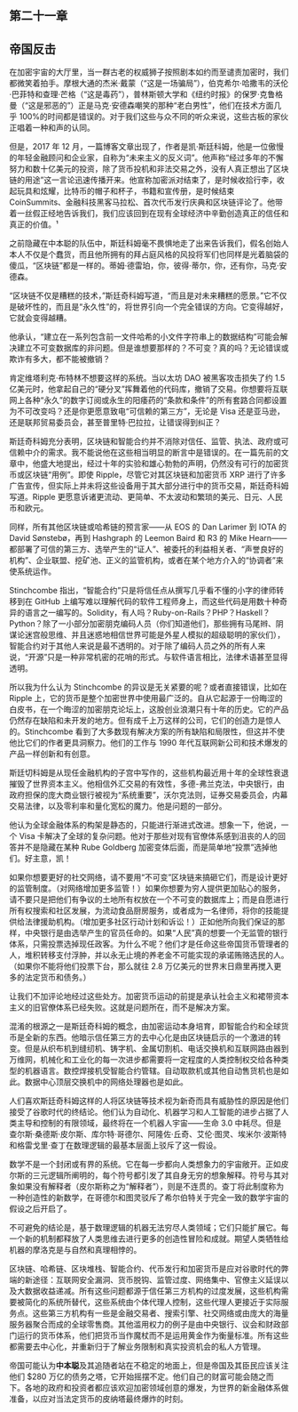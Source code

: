 ## 第二十一章

## 帝国反击

在加密宇宙的大厅里，当一群古老的权威狮子按照剧本如约而至谴责加密时，我们都微笑着拍手。摩根大通的杰米·戴蒙（“这是一场骗局”），伯克希尔·哈撒韦的沃伦·巴菲特和查理·芒格（“这是毒药”），普林斯顿大学和《纽约时报》的保罗·克鲁格曼（“这是邪恶的”）正是马克·安德森嘲笑的那种“老白男性”，他们在技术方面几乎 100%的时间都是错误的。对于我们这些与众不同的听众来说，这些古板的家伙正唱着一种和声的认同。

但是，2017 年 12 月，一篇博客文章出现了，作者是凯·斯廷科姆，他是一位傲慢的年轻金融顾问和企业家，自称为“未来主义的反义词”。他声称“经过多年的不懈努力和数十亿美元的投资，除了货币投机和非法交易之外，没有人真正想出了区块链的用途”这一言论迅速传播开来。他宣称加密派对结束了，是时候收拾行李，收起玩具和炫耀，比特币的帽子和杯子，书籍和宣传册，是时候结束 CoinSummits、金融科技黑客马拉松、首次代币发行庆典和区块链评论了。他带着一丝假正经地告诉我们，我们应该回到在现有全球经济中辛勤创造真正的信任和真正的价值。¹

之前隐藏在中本聪的队伍中，斯廷科姆毫不畏惧地走了出来告诉我们，假名创始人本人不仅是个蠢货，而且他所拥有的拜占庭风格的风投将军们也同样是光着脑袋的傻瓜，“区块链”都是一样的。蒂姆·德雷珀，你，彼得·蒂尔，你，还有你，马克·安德森。

“区块链不仅是糟糕的技术，”斯廷奇科姆写道，“而且是对未来糟糕的愿景。”它不仅是破坏性的，而且是“永久性”的，将世界引向一个完全错误的方向。它变得越好，它就会变得越糟。

他承认，“建立在一系列包含前一文件哈希的小文件字符串上的数据结构”可能会解决建立不可变数据库的非问题。但是谁想要那样的？不可变？真的吗？无论错误或欺诈有多大，都不能被撤销？

肯定维塔利克·布特林不想要这样的系统。当以太坊 DAO 被黑客攻击损失了约 1.5 亿美元时，他拿起自己的“硬分叉”挥舞着他的代码库，撤销了交易。你想要将互联网上各种“永久”的数字订阅或永生的阳痿药的“条款和条件”的所有套路合同都设置为不可改变吗？还是你更愿意致电“可信赖的第三方”，无论是 Visa 还是亚马逊，还是联邦贸易委员会，甚至普里特·巴拉拉，让错误得到纠正？

斯廷奇科姆充分表明，区块链和智能合约并不消除对信任、监管、执法、政府或可信赖中介的需求。我不能说他在这些相当明显的断言中是错误的。在一篇先前的文章中，他盛大地提出，经过十年的实验和雄心勃勃的声明，仍然没有可行的加密货币或区块链“用例”。即使 Ripple，尽管它对其区块链和加密货币 XRP 进行了许多广告宣传，但实际上并未将这些设备用于其大部分进行中的货币交易，斯廷奇科姆写道。Ripple 更愿意诉诸更流动、更简单、不太波动和繁琐的美元、日元、人民币和欧元。

同样，所有其他区块链或哈希链的预言家——从 EOS 的 Dan Larimer 到 IOTA 的 David Sønstebø，再到 Hashgraph 的 Leemon Baird 和 R3 的 Mike Hearn——都部署了可信的第三方、选举产生的“证人”、被委托的利益相关者、“声誉良好的机构”、企业联盟、挖矿池、正义的监管机构，或者在某个地方介入的“协调者”来使系统运作。

Stinchcombe 指出，“智能合约”只是将信任点从撰写几乎看不懂的小字的律师转移到在 GitHub 上编写难以理解代码的软件工程师身上，而这些代码是用数十种奇异的语言之一编写的。Solidity，有人吗？Ruby-on-Rails？PHP？Haskell？Python？除了一小部分加密朋克编码人员（你们知道他们，那些拥有马尾辫、阴谋论迷宫般思维、并且迷惑地相信世界可能是外星人模拟的超级聪明的家伙们），智能合约对于其他人来说是最不透明的。对于除了编码人员之外的所有人来说，“开源”只是一种非常机密的花哨的形式。与软件语言相比，法律术语甚至显得透明。

所以我为什么认为 Stinchcombe 的异议是无关紧要的呢？或者直接错误，比如在 Ripple 上，它的货币是整个加密世界中使用最广泛的。自从它起源于一份晦涩的白皮书，在一个晦涩的加密朋克论坛上，这股创业浪潮只有十年的历史。它的产品仍然存在缺陷和未开发的地方。但有成千上万这样的公司，它们的创造力是惊人的。Stinchcombe 看到了大多数现有解决方案的所有缺陷和局限性，但这并不使他比它们的作者更具洞察力。他们的工作与 1990 年代互联网新公司和技术爆发的产品一样创新和有创意。

斯廷切科姆是从现任金融机构的子宫中写作的，这些机构最近用十年的全球性衰退摧毁了世界资本主义。他相信外汇交易的有效性，多德-弗兰克法，中央银行，由政府担保的庞大商业银行被视为“系统重要”，沃尔克法则，证券交易委员会，内幕交易法律，以及零利率和量化宽松的魔力。他是问题的一部分。

他认为全球金融体系的构架是静态的，只能进行渐进式改进。想象一下，他说，一个 Visa 卡解决了全球的复杂问题。他对于那些对现有官僚体系感到沮丧的人的回答并不是隐藏在某种 Rube Goldberg 加密变体后面，而是简单地“投票”选掉他们。好主意，凯！

如果你想要更好的社交网络，请不要用“不可变”区块链来搞砸它们，而是设计更好的监管制度。（对网络增加更多监管！）如果你想要为穷人提供更加贴心的服务，请不要只是把他们有争议的土地所有权放在一个不可变的数据库上；而是自愿进行所有权搜索和社区发展，为流动食品厨房服务，或者成为一名律师，将你的技能提供给法律援助机构。（增加更多社区行动计划和诉讼！）正如他所向我们保证的那样，中央银行是由选举产生的官员任命的。如果“人民”真的想要一个无监管的银行体系，只需投票选掉现任政客。为什么不呢？他们才是任命这些帝国货币管理者的人，堆积转移支付浮肿，并以永无止境的养老金不可能实现的承诺贿赂选民的人。（如果你不能将他们投票下台，那么就往 2.8 万亿美元的世界末日鼎里再搅入更多的法定货币和债务。）

让我们不加评论地经过这些处方。加密货币运动的前提是承认社会主义和裙带资本主义的旧官僚体系已经失败。这就是问题所在，而不是解决方案。

混淆的根源之一是斯廷奇科姆的概念，由加密运动本身培育，即智能合约和全球货币是全新的东西。他暗示信任第三方的去中心化是由区块链启示的一个激进的转变。但是从织布机到缝纫机、铸字机、金属切割机、电话交换机和互联网路由器到万维网，机械化和工业化的每一次进步都需要将一定程度的人类控制权交给各种类型的机器语言。数控焊接机受智能合约管辖。自动取款机或其他自动售货机也是如此。数据中心顶层交换机中的网络处理器也是如此。

人们喜欢斯廷奇科姆这样的人将区块链等技术视为新奇而具有威胁性的原因是他们接受了谷歌时代的终结论。他们认为自动化、机器学习和人工智能的进步占据了人类主导和控制的有限领域，最终将在一个机器人宇宙——生命 3.0 中耗尽。但是查尔斯·桑德斯·皮尔斯、库尔特·哥德尔、阿隆佐·丘奇、艾伦·图灵、埃米尔·波斯特和格雷戈里·查丁在数理逻辑的最基本层面上驳斥了这一假设。

数学不是一个封闭或有界的系统。它在每一步都向人类想象力的宇宙敞开。正如皮尔斯的三元逻辑所阐明的，每个符号都引发了其自身无穷的想象解释。符号与其对象如果没有解释者（皮尔斯称之为“解释者”），则是不连贯的。查丁将此制度称为一种创造性的新数学，在哥德尔和图灵驳斥了希尔伯特关于完全一致的数学宇宙的假设之后开启了。

不可避免的结论是，基于数理逻辑的机器无法穷尽人类领域；它们只能扩展它。每一个新的机制都释放了人类思维去进行更多的创造性冒险和成就。期望人类牺牲给机器的摩洛克是与自然和真理相悖的。

区块链、哈希链、区块堆栈、智能合约、代币发行和加密货币是应对谷歌时代的弊端的新途径：互联网安全漏洞、货币脱钩、监管过度、网络集中、官僚主义延误以及大数据收益递减。所有这些问题都源于信任第三方机构的过度发展，这些机构需要被简化的系统所替代，这些系统由个体代理人控制，这些代理人更接近于实际服务点。这些第三方机构有一些是金融交易者、搜索引擎、社交网络或由庞大的海量服务器聚合而成的全球零售商。其他滥用权力的例子是由中央银行、议会和财政部门运行的货币体系，他们把货币当作魔杖而不是运用黄金作为衡量标准。所有这些都需要去中心化，并重新归于了解业务限制和真实投资机会的私人方管理。

帝国可能认为**中本聪**及其追随者站在不稳定的地面上，但是帝国及其臣民应该关注他们 $280 万亿的债务之塔，它开始摇摆不定。他们自己的财富可能会随之而下。各地的政府和投资者都应该欢迎加密领域创意的爆发，为世界的新金融体系做准备，以应对当法定货币的皮纳塔最终爆炸的时刻。
